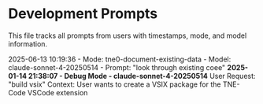 # Development Prompts

This file tracks all prompts from users with timestamps, mode, and model information.

2025-06-13 10:19:36 - Mode: tne0-document-existing-data - Model: claude-sonnet-4-20250514 - Prompt: "look through existing coee"
**2025-01-14 21:38:07 - Debug Mode - claude-sonnet-4-20250514**
User Request: "build vsix"
Context: User wants to create a VSIX package for the TNE-Code VSCode extension
